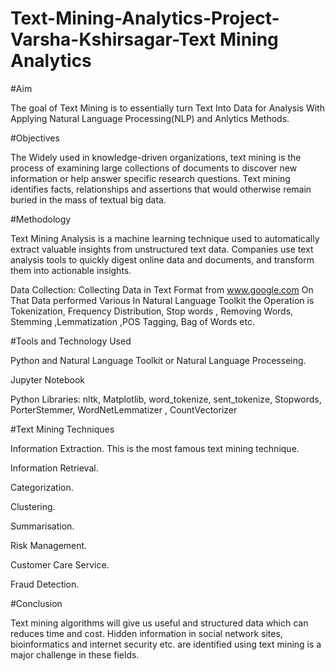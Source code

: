 # Text-Mining-Analytics-Project-Varsha-Kshirsagar-Text Mining Analytics
#Aim

The goal of Text Mining is to essentially turn Text Into Data for Analysis With Applying Natural Language Processing(NLP) and Anlytics Methods.

#Objectives

The Widely used in knowledge-driven organizations, text mining is the process of examining large collections of documents to discover new information or help answer specific research questions. Text mining identifies facts, relationships and assertions that would otherwise remain buried in the mass of textual big data.

#Methodology

Text Mining Analysis is a machine learning technique used to automatically extract valuable insights from unstructured text data. Companies use text analysis tools to quickly digest online data and documents, and transform them into actionable insights.

Data Collection: Collecting Data in Text Format from www.google.com
On That Data performed Various In Natural Language Toolkit the Operation is Tokenization, Frequency Distribution, Stop words , Removing Words, Stemming ,Lemmatization ,POS Tagging, Bag of Words etc.

#Tools and Technology Used

Python and Natural Language Toolkit or Natural Language Processeing.

Jupyter Notebook

Python Libraries: nltk, Matplotlib, word_tokenize, sent_tokenize, Stopwords, PorterStemmer, WordNetLemmatizer , CountVectorizer

#Text Mining Techniques

Information Extraction. This is the most famous text mining technique.

Information Retrieval.

Categorization.

Clustering.

Summarisation.

Risk Management.

Customer Care Service.

Fraud Detection.


#Conclusion

Text mining algorithms will give us useful and structured data which can reduces time and cost. Hidden information in social network sites, bioinformatics and internet security etc. are identified using text mining is a major challenge in these fields.
